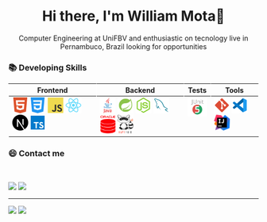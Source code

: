 <h1 align=center> Hi there, I'm William Mota👋 </h1>

<p align=center> Computer Engineering at UniFBV and enthusiastic on tecnology live in Pernambuco, Brazil looking for opportunities </p>


### 📚 Developing Skills
<table>
    <thead>
        <th style="border-right: .2px solid rgba(255, 255, 255, .5); border-left:.2px solid rgba(255, 255, 255, .5)"><center>Frontend</center></th>
        <th style="border-right: .2px solid rgba(255, 255, 255, .5)">Backend</th>
        <th style="border-right: .2px solid rgba(255, 255, 255, .5)">Tests </th>
        <th style="border-right: .2px solid rgba(255, 255, 255, .5)">Tools </th>
    </thead>
    <tbody>
        <td valign="top">
            <img src="./icons/html5.svg"
            width="32"
            />
            <img src="./icons/css3.svg"
            width="32"
            />
            <img src="./icons/javascript.svg" 
            width="32"
          />
            <img width="32" src="./icons/react.svg" alt="React"/>
            <img width="32" src="./icons/nextjs.svg" alt="Nextjs"/>
            <img width="32" src="./icons/typescript.svg" alt="Typescript"/>
        </td>
        <td valign="top">
            <img src="./icons/java.svg" 
            width="32"
            />
            <img src="./icons/icons8-spring-boot.svg" 
            width="32"
            />
            <img src="./icons/node.png" 
            width="32"
            />
            <img src="./icons/my-sql.svg"
            width="32"
            />
            <img src="./icons/oracle-icon.png"
            width="32"
            />
            <img src="./icons/hapi_fhir.png"
            width="32" height="38"
            />
        </td>
        <td valign="top">
            <img src="./icons/junit_5_icon.png" 
            width="40"
            />
        </td>
        <td valign="top">
            <img src="./icons/git.svg" 
            width="32"
            />
            <img src="./icons/vscode.svg" 
            width="32"
            />
            <img src="./icons/IntelliJ_IDEA_Icon.svg" 
            width="32"
            />
        </td>
    </tbody>
</table>
 
### 😄 Contact me 
<br/>

<p align="left">
  <a href="mailto:williammota.david@gmail.com" alt="E-mail">
  <img src="https://img.shields.io/badge/-E--mail-FF0000?style=flat-square&labelColor=FF0000&logo=gmail&logoColor=white&link=mailto:williammota.david@gmail.com" /></a>

  <a href="https://www.linkedin.com/in/williamdlm/" target="_blank" alt="Linkedin">
  <img src="https://img.shields.io/badge/-Linkedin-0e76a8?style=flat-square&logo=Linkedin&logoColor=white&link=https://www.linkedin.com/in/williamdlm/"/></a>
</p>  

---

<div>
  <img height="200em" src="https://github-readme-stats.vercel.app/api/top-langs/?username=williamdlm&theme=vision-friendly-dark"/>

  <img height="200em" src="https://github-readme-stats.vercel.app/api?username=williamdlm&show_icons=true&count_private=true&theme=vision-friendly-dark"/>
<div>
